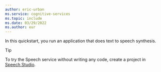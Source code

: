 ```yaml
---
author: eric-urban
ms.service: cognitive-services
ms.topic: include
ms.date: 03/29/2022
ms.author: eur
---
```


In this quickstart, you run an application that does text to speech synthesis. 

> [!TIP]
> To try the Speech service without writing any code, create a project in [Speech Studio](https://aka.ms/speechstudio/voicegallery). 
